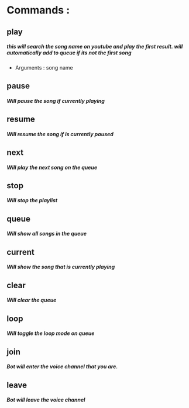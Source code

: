 <h1>Commands :</h1>
<h2>play</h2>
<h5>this will search the song name on youtube and play the first result. will automatically add to queue if its not the first song</h5>
<ul>
<li>Arguments : song name</li>
</ul>
<h2>pause</h2>
<h5>Will pause the song if currently playing</h5>
<h2>resume</h2>
<h5>Will resume the song if is currently paused</h5>
<h2>next</h2>
<h5>Will play the next song on the queue</h5>
<h2>stop</h2>
<h5>Will stop the playlist</h5>
<h2>queue</h2>
<h5>Will show all songs in the queue</h5>
<h2>current</h2>
<h5>Will show the song that is currently playing</h5>
<h2>clear</h2>
<h5>Will clear the queue</h5>
<h2>loop</h2>
<h5>Will toggle the loop mode on queue</h5>
<h2>join</h2>
<h5>Bot will enter the voice channel that you are.</h5>
<h2>leave</h2>
<h5>Bot will leave the voice channel</h5>